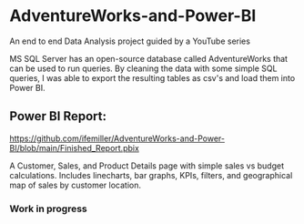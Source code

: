 # AdventureWorks-and-Power-BI

An end to end Data Analysis project guided by a YouTube series


MS SQL Server has an open-source database called AdventureWorks that can be used to run queries. By cleaning the data with some simple SQL queries, I was able to export the resulting tables as csv's and load them into Power BI.

## Power BI Report:
https://github.com/ifemiller/AdventureWorks-and-Power-BI/blob/main/Finished_Report.pbix

A Customer, Sales, and Product Details page with simple sales vs budget calculations. Includes linecharts, bar graphs, KPIs, filters, and geographical map of  sales by customer location. 


### Work in progress
